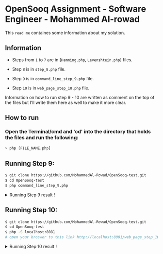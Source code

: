 # OpenSooq Assignment - Software Engineer - Mohammed Al-rowad

This `read me` containes some information about my solution.

## Information

- Steps from `1` to `7` are in [`Hamming.php`, `Levenshtein.php`] files.

- Step `8` is in `step_8.php` file.

- Step `9` is in `command_line_step_9.php` file.

- Step `10` is in `web_page_step_10.php` file.

Information on how to run step 9 - 10 are written as comment on the top of the files but I'll write them here as well to make it more clear.

## How to run

### Open the Terminal/cmd and 'cd' into the directory that holds the files and run the following:

```bash
> php [FILE_NAME.php]
```

## Running Step 9:

```bash
$ git clone https://github.com/MohammedAl-Rowad/OpenSooq-test.git
$ cd OpenSooq-test
$ php command_line_step_9.php
```

<details>
  <summary>Running Step 9 result !</summary>

  <img src="step_9_res.png">
</details>

## Running Step 10:

```bash
$ git clone https://github.com/MohammedAl-Rowad/OpenSooq-test.git
$ cd OpenSooq-test
$ php -S localhost:8081
# open your broswer to this link http://localhost:8081/web_page_step_10.php
```

<details>
  <summary>Running Step 10 result !</summary>

  <img src="step_10_res.png">
</details>
